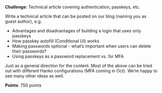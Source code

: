 **Challenge**: Technical article covering authentication, passkeys, etc.

Write a technical article that can be posted on our blog (naming you as guest author), e.g.
- Advantages and disadvantages of building a login that uses only passkeys
- How passkey autofill (Conditional UI) works
- Making passwords optional - what’s important when users can delete their passwords?
- Using passkeys as a password replacement vs. for MFA

Just as a general direction for the content. Most of the above can be tried out with different Hanko configurations (MFA coming in Oct). We’re happy to see many other ideas as well.

**Points**: 750 points




